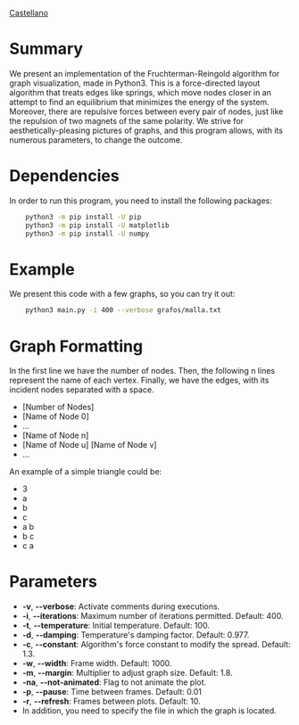 [Castellano](readme_sp.md)

# Summary
We present an implementation of the Fruchterman-Reingold algorithm for graph visualization, made in Python3. This is a force-directed layout algorithm that treats edges like springs, which move nodes closer in an attempt to find an equilibrium that minimizes the energy of the system. Moreover, there are repulsive forces between every pair of nodes, just like the repulsion of two magnets of the same polarity. We strive for aesthetically-pleasing pictures of graphs, and this program allows, with its numerous parameters, to change the outcome.

# Dependencies
In order to run this program, you need to install the following packages:
```bash
    python3 -m pip install -U pip
    python3 -m pip install -U matplotlib
    python3 -m pip install -U numpy
```

# Example
We present this code with a few graphs, so you can try it out:
```bash
    python3 main.py -i 400 --verbose grafos/malla.txt
```

# Graph Formatting
In the first line we have the number of nodes. Then, the following n lines represent the name of each vertex. Finally, we have the edges, with its incident nodes separated with a space.
* [Number of Nodes]
* [Name of Node 0]
* ...
* [Name of Node n]
* [Name of Node u] [Name of Node v]
* ...

An example of a simple triangle could be:
* 3
* a
* b
* c
* a b
* b c
* c a

# Parameters
* **-v**, **--verbose**: Activate comments during executions.
* **-i**, **--iterations**: Maximum number of iterations permitted. Default: 400.
* **-t**, **--temperature**: Initial temperature. Default: 100.
* **-d**, **--damping**: Temperature's damping factor. Default: 0.977.
* **-c**, **--constant**: Algorithm's force constant to modify the spread. Default: 1.3.
* **-w**, **--width**: Frame width. Default: 1000.
* **-m**, **--margin**: Multiplier to adjust graph size. Default: 1.8.
* **-na**, **--not-animated**: Flag to not animate the plot.
* **-p**, **--pause**: Time between frames. Default: 0.01
* **-r**, **--refresh**: Frames between plots. Default: 10.
* In addition, you need to specify the file in which the graph is located.
